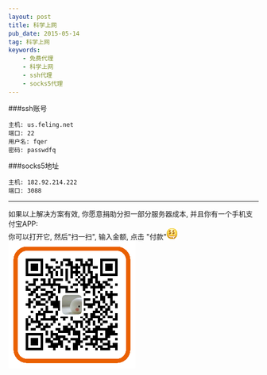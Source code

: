 ```yaml
---
layout: post
title: 科学上网
pub_date: 2015-05-14
tag: 科学上网
keywords:
    - 免费代理
    - 科学上网
    - ssh代理
    - socks5代理
---
```



###ssh账号
```
主机: us.feling.net
端口: 22
用户名: fqer
密码: passwdfq
```

###socks5地址
```
主机: 182.92.214.222
端口: 3088
```

<hr/>

如果以上解决方案有效, 你愿意捐助分担一部分服务器成本, 并且你有一个手机支付宝APP:     
你可以打开它, 然后"扫一扫", 输入金额, 点击 "付款"![](/images/love-money.gif)      
![](/images/donate-alipay-smll.png)

